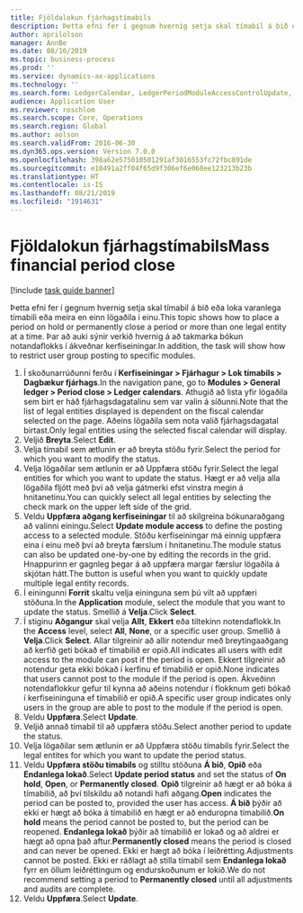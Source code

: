 ```yaml
---
title: Fjöldalokun fjárhagstímabils
description: Þetta efni fer í gegnum hvernig setja skal tímabil á bið eða loka varanlega tímabili eða meira en einn lögaðila í einu.
author: aprilolson
manager: AnnBe
ms.date: 08/16/2019
ms.topic: business-process
ms.prod: ''
ms.service: dynamics-ax-applications
ms.technology: ''
ms.search.form: LedgerCalendar, LedgerPeriodModuleAccessControlUpdate, SysLookupPicklist, LedgerFiscalCalendarPeriodStatus
audience: Application User
ms.reviewer: roschlom
ms.search.scope: Core, Operations
ms.search.region: Global
ms.author: aolson
ms.search.validFrom: 2016-06-30
ms.dyn365.ops.version: Version 7.0.0
ms.openlocfilehash: 398a62e575010501291af3016553fc72fbc891de
ms.sourcegitcommit: e10491a2ff04f65d9f306ef6e068ee123213b23b
ms.translationtype: HT
ms.contentlocale: is-IS
ms.lasthandoff: 08/21/2019
ms.locfileid: "1914631"
---
```

# <a name="mass-financial-period-close"></a><span data-ttu-id="a7ed4-103">Fjöldalokun fjárhagstímabils</span><span class="sxs-lookup"><span data-stu-id="a7ed4-103">Mass financial period close</span></span>

[!include [task guide banner](../../includes/task-guide-banner.md)]

<span data-ttu-id="a7ed4-104">Þetta efni fer í gegnum hvernig setja skal tímabil á bið eða loka varanlega tímabili eða meira en einn lögaðila í einu.</span><span class="sxs-lookup"><span data-stu-id="a7ed4-104">This topic shows how to place a period on hold or permanently close a period or more than one legal entity at a time.</span></span> <span data-ttu-id="a7ed4-105">Þar að auki sýnir verkið hvernig á að takmarka bókun notandaflokks í ákveðnar kerfiseiningar.</span><span class="sxs-lookup"><span data-stu-id="a7ed4-105">In addition, the task will show how to restrict user group posting to specific modules.</span></span>

1. <span data-ttu-id="a7ed4-106">Í skoðunarrúðunni ferðu í **Kerfiseiningar > Fjárhagur > Lok tímabils > Dagbækur fjárhags**.</span><span class="sxs-lookup"><span data-stu-id="a7ed4-106">In the navigation pane, go to **Modules > General ledger > Period close > Ledger calendars**.</span></span> <span data-ttu-id="a7ed4-107">Athugið að lista yfir lögaðila sem birt er háð fjárhagsdagatalinu sem var valin á síðunni.</span><span class="sxs-lookup"><span data-stu-id="a7ed4-107">Note that the list of legal entities displayed is dependent on the fiscal calendar selected on the page.</span></span> <span data-ttu-id="a7ed4-108">Aðeins lögaðila sem nota valið fjárhagsdagatal birtast.</span><span class="sxs-lookup"><span data-stu-id="a7ed4-108">Only legal entities using the selected fiscal calendar will display.</span></span>
2. <span data-ttu-id="a7ed4-109">Veljið **Breyta**.</span><span class="sxs-lookup"><span data-stu-id="a7ed4-109">Select **Edit**.</span></span>
3. <span data-ttu-id="a7ed4-110">Velja tímabil sem ætlunin er að breyta stöðu fyrir.</span><span class="sxs-lookup"><span data-stu-id="a7ed4-110">Select the period for which you want to modify the status.</span></span>
4. <span data-ttu-id="a7ed4-111">Velja lögaðilar sem ætlunin er að Uppfæra stöðu fyrir.</span><span class="sxs-lookup"><span data-stu-id="a7ed4-111">Select the legal entities for which you want to update the status.</span></span> <span data-ttu-id="a7ed4-112">Hægt er að velja alla lögaðila fljótt með því að velja gátmerki efst vinstra megin á hnitanetinu.</span><span class="sxs-lookup"><span data-stu-id="a7ed4-112">You can quickly select all legal entities by selecting the check mark on the upper left side of the grid.</span></span>  
5. <span data-ttu-id="a7ed4-113">Veldu **Uppfæra aðgang kerfiseiningar** til að skilgreina bókunaraðgang að valinni einingu.</span><span class="sxs-lookup"><span data-stu-id="a7ed4-113">Select **Update module access** to define the posting access to a selected module.</span></span> <span data-ttu-id="a7ed4-114">Stöðu kerfiseiningar má einnig uppfæra eina í einu með því að breyta færslum í hnitanetinu.</span><span class="sxs-lookup"><span data-stu-id="a7ed4-114">The module status can also be updated one-by-one by editing the records in the grid.</span></span> <span data-ttu-id="a7ed4-115">Hnappurinn er gagnleg þegar á að uppfæra margar færslur lögaðila á skjótan hátt.</span><span class="sxs-lookup"><span data-stu-id="a7ed4-115">The button is useful when you want to quickly update multiple legal entity records.</span></span>  
6. <span data-ttu-id="a7ed4-116">Í einingunni **Forrit** skaltu velja eininguna sem þú vilt að uppfæri stöðuna.</span><span class="sxs-lookup"><span data-stu-id="a7ed4-116">In the **Application** module, select the module that you want to update the status.</span></span> <span data-ttu-id="a7ed4-117">Smellið á **Velja**.</span><span class="sxs-lookup"><span data-stu-id="a7ed4-117">Click **Select**.</span></span>
7. <span data-ttu-id="a7ed4-118">Í stiginu **Aðgangur** skal velja **Allt**, **Ekkert** eða tiltekinn notendaflokk.</span><span class="sxs-lookup"><span data-stu-id="a7ed4-118">In the **Access** level, select **All**, **None**, or a specific user group.</span></span> <span data-ttu-id="a7ed4-119">Smellið á **Velja**.</span><span class="sxs-lookup"><span data-stu-id="a7ed4-119">Click **Select**.</span></span> <span data-ttu-id="a7ed4-120">Allar tilgreinir að allir notendur með breytingaaðgang að kerfið geti bókað ef tímabilið er opið.</span><span class="sxs-lookup"><span data-stu-id="a7ed4-120">All indicates all users with edit access to the module can post if the period is open.</span></span> <span data-ttu-id="a7ed4-121">Ekkert tilgreinir að notendur geta ekki bókað í kerfinu ef tímabilið er opið.</span><span class="sxs-lookup"><span data-stu-id="a7ed4-121">None indicates that users cannot post to the module if the period is open.</span></span> <span data-ttu-id="a7ed4-122">Ákveðinn notendaflokkur gefur til kynna að aðeins notendur í flokknum geti bókað í kerfiseininguna ef tímabilið er opið.</span><span class="sxs-lookup"><span data-stu-id="a7ed4-122">A specific user group indicates only users in the group are able to post to the module if the period is open.</span></span>  
8. <span data-ttu-id="a7ed4-123">Veldu **Uppfæra**.</span><span class="sxs-lookup"><span data-stu-id="a7ed4-123">Select **Update**.</span></span>
9. <span data-ttu-id="a7ed4-124">Veljið annað tímabil til að uppfæra stöðu.</span><span class="sxs-lookup"><span data-stu-id="a7ed4-124">Select another period to update the status.</span></span>
10. <span data-ttu-id="a7ed4-125">Velja lögaðilar sem ætlunin er að Uppfæra stöðu tímabils fyrir.</span><span class="sxs-lookup"><span data-stu-id="a7ed4-125">Select the legal entites for which you want to update the period status.</span></span>
11. <span data-ttu-id="a7ed4-126">Veldu **Uppfæra stöðu tímabils** og stilltu stöðuna **Á bið**, **Opið** eða **Endanlega lokað**.</span><span class="sxs-lookup"><span data-stu-id="a7ed4-126">Select **Update period status** and set the status of **On hold**, **Open**, or **Permanently closed**.</span></span> <span data-ttu-id="a7ed4-127">**Opið** tilgreinir að hægt er að bóka á tímabilið, að því tilskildu að notandi hafi aðgang.</span><span class="sxs-lookup"><span data-stu-id="a7ed4-127">**Open** indicates the period can be posted to, provided the user has access.</span></span> <span data-ttu-id="a7ed4-128">**Á bið** þýðir að ekki er hægt að bóka á tímabilið en hægt er að enduropna tímabilið.</span><span class="sxs-lookup"><span data-stu-id="a7ed4-128">**On hold** means the period cannot be posted to, but the period can be reopened.</span></span> <span data-ttu-id="a7ed4-129">**Endanlega lokað** þýðir að tímabilið er lokað og að aldrei er hægt að opna það aftur.</span><span class="sxs-lookup"><span data-stu-id="a7ed4-129">**Permanently closed** means the period is closed and can never be opened.</span></span> <span data-ttu-id="a7ed4-130">Ekki er hægt að bóka í leiðrétting.</span><span class="sxs-lookup"><span data-stu-id="a7ed4-130">Adjustments cannot be posted.</span></span> <span data-ttu-id="a7ed4-131">Ekki er ráðlagt að stilla tímabil sem **Endanlega lokað** fyrr en öllum leiðréttingum og endurskoðunum er lokið.</span><span class="sxs-lookup"><span data-stu-id="a7ed4-131">We do not recommend setting a period to **Permanently closed** until all adjustments and audits are complete.</span></span>  
12. <span data-ttu-id="a7ed4-132">Veldu **Uppfæra**.</span><span class="sxs-lookup"><span data-stu-id="a7ed4-132">Select **Update**.</span></span>

